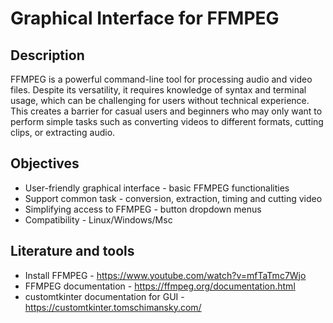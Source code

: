 # Graphical Interface for FFMPEG

## Description
FFMPEG is a powerful command-line tool for processing audio and video files. Despite its versatility, it requires knowledge of syntax and terminal usage, which can be challenging for users without technical experience. This creates a barrier for casual users and beginners who may only want to perform simple tasks such as converting videos to different formats, cutting clips, or extracting audio.
## Objectives
- User-friendly graphical interface -  basic FFMPEG functionalities
- Support common task - conversion, extraction, timing and cutting video
- Simplifying access to FFMPEG - button dropdown menus
- Compatibility - Linux/Windows/Msc

## Literature and tools 
- Install FFMPEG - https://www.youtube.com/watch?v=mfTaTmc7Wjo
- FFMPEG documentation - https://ffmpeg.org/documentation.html
- customtkinter documentation for GUI - https://customtkinter.tomschimansky.com/
